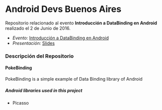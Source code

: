 # Android Devs Buenos Aires

Repositorio relacionado al evento **Introducción a DataBinding en Android** realizado el 2 de Junio de 2016.

 - _Evento:_ [Introducción a DataBinding en Android](https://www.meetup.com/es-ES/Android-Devs-Buenos-Aires/events/230976442/)
 - _Presentación:_ [Slides](https://www.slideshare.net/EzequielZanetta/android-data-binding-62677727)

### Descripción del Repositorio
#### PokeBinding

PokeBinding is a simple example of Data Binding library of Android
##### Android libraries used in this project
  - Picasso
